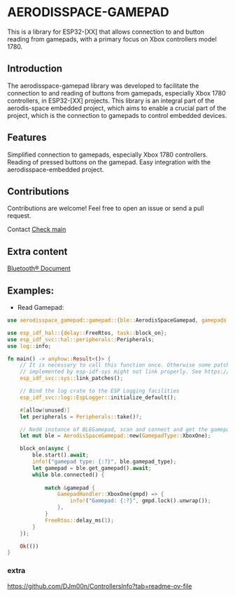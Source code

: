 # AERODISSPACE-GAMEPAD

This is a library for ESP32-[XX] that allows connection to and button reading from gamepads, with a primary focus on Xbox controllers model 1780.

## Introduction
The aerodisspace-gamepad library was developed to facilitate the connection to and reading of buttons from gamepads, especially Xbox 1780 controllers, in ESP32-[XX] projects. This library is an integral part of the aerodis-space embedded project, which aims to enable a crucial part of the project, which is the connection to gamepads to control embedded devices.

## Features
Simplified connection to gamepads, especially Xbox 1780 controllers.
Reading of pressed buttons on the gamepad.
Easy integration with the aerodisspace-embedded project.

## Contributions
Contributions are welcome! Feel free to open an issue or send a pull request.

<!-- ## License -->
<!-- This library is distributed under the [License Name] License. See the LICENSE file for more details. -->

Contact
<a href="https://github.com/AerodisSpace">Check main</a>


## Extra content

<a href="https://www.bluetooth.com/wp-content/uploads/Files/Specification/HTML/Assigned_Numbers/out/en/Assigned_Numbers.pdf?v=1708821452195">Bluetooth® Document</a>


## Examples: 

- Read Gamepad: 
```rust
use aerodisspace_gamepad::gamepad::{ble::AerodisSpaceGamepad, gamepads::gamepads::*, gamepads::xboxone::*};

use esp_idf_hal::{delay::FreeRtos, task::block_on};
use esp_idf_svc::hal::peripherals::Peripherals;
use log::info;

fn main() -> anyhow::Result<()> {
    // It is necessary to call this function once. Otherwise some patches to the runtime
    // implemented by esp-idf-sys might not link properly. See https://github.com/esp-rs/esp-idf-template/issues/71
    esp_idf_svc::sys::link_patches();

    // Bind the log crate to the ESP Logging facilities
    esp_idf_svc::log::EspLogger::initialize_default();

    #[allow(unused)]
    let peripherals = Peripherals::take()?;

    // Nedd instance of BLEGamepad, scan and connect and get the gamepad
    let mut ble = AerodisSpaceGamepad::new(GamepadType::XboxOne);

    block_on(async {
        ble.start().await;
        info!("gamepad type: {:?}", ble.gamepad_type);
        let gamepad = ble.get_gamepad().await;
        while ble.connected() {
            
            match &gamepad {
                GamepadHandler::XboxOne(gmpd) => {
                    info!("Gamepad: {:?}", gmpd.lock().unwrap());
                },
            }
            FreeRtos::delay_ms(1);
        }
    });

    Ok(())
}


```


### extra

https://github.com/DJm00n/ControllersInfo?tab=readme-ov-file